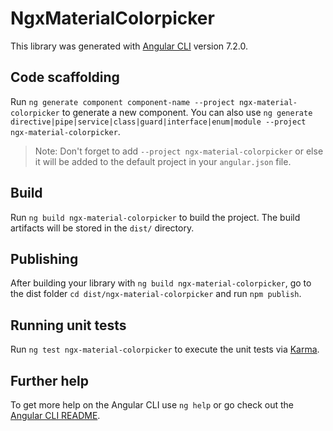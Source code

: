 # NgxMaterialColorpicker

This library was generated with [Angular CLI](https://github.com/angular/angular-cli) version 7.2.0.

## Code scaffolding

Run `ng generate component component-name --project ngx-material-colorpicker` to generate a new component. You can also use `ng generate directive|pipe|service|class|guard|interface|enum|module --project ngx-material-colorpicker`.
> Note: Don't forget to add `--project ngx-material-colorpicker` or else it will be added to the default project in your `angular.json` file. 

## Build

Run `ng build ngx-material-colorpicker` to build the project. The build artifacts will be stored in the `dist/` directory.

## Publishing

After building your library with `ng build ngx-material-colorpicker`, go to the dist folder `cd dist/ngx-material-colorpicker` and run `npm publish`.

## Running unit tests

Run `ng test ngx-material-colorpicker` to execute the unit tests via [Karma](https://karma-runner.github.io).

## Further help

To get more help on the Angular CLI use `ng help` or go check out the [Angular CLI README](https://github.com/angular/angular-cli/blob/master/README.md).
